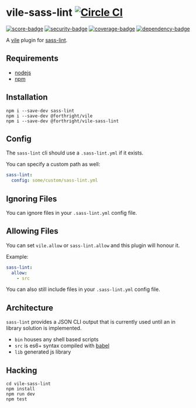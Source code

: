 # vile-sass-lint [![Circle CI](https://circleci.com/gh/forthright/vile-sass-lint.svg?style=svg&circle-token=00d3226575f038a2187cfab343423bd9fd3804ec)](https://circleci.com/gh/forthright/vile-sass-lint)

[![score-badge](https://vile.io/~/brentlintner/vile-sass-lint/badges/score?token=uFywUmzZfbg6UboLzn6R)](https://vile.io/~/brentlintner/vile-sass-lint) [![security-badge](https://vile.io/~/brentlintner/vile-sass-lint/badges/security?token=uFywUmzZfbg6UboLzn6R)](https://vile.io/~/brentlintner/vile-sass-lint) [![coverage-badge](https://vile.io/~/brentlintner/vile-sass-lint/badges/coverage?token=uFywUmzZfbg6UboLzn6R)](https://vile.io/~/brentlintner/vile-sass-lint) [![dependency-badge](https://vile.io/~/brentlintner/vile-sass-lint/badges/dependency?token=uFywUmzZfbg6UboLzn6R)](https://vile.io/~/brentlintner/vile-sass-lint)

A [vile](https://vile.io) plugin for [sass-lint](https://github.com/sasstools/sass-lint).

## Requirements

- [nodejs](http://nodejs.org)
- [npm](http://npmjs.org)

## Installation

    npm i --save-dev sass-lint
    npm i --save-dev @forthright/vile
    npm i --save-dev @forthright/vile-sass-lint

## Config

The `sass-lint` cli should use a  `.sass-lint.yml` if it exists.

You can specify a custom path as well:

```yml
sass-lint:
  config: some/custom/sass-lint.yml
```

## Ignoring Files

You can ignore files in your `.sass-lint.yml` config file.

## Allowing Files

You can set `vile.allow` or `sass-lint.allow` and this plugin will honour it.

Example:

```yaml
sass-lint:
  allow:
    - src
```

You can also still include files in your `.sass-lint.yml` config file.

## Architecture

`sass-lint` provides a JSON CLI output that is currently used until an
in library solution is implemented.

- `bin` houses any shell based scripts
- `src` is es6+ syntax compiled with [babel](https://babeljs.io)
- `lib` generated js library

## Hacking

    cd vile-sass-lint
    npm install
    npm run dev
    npm test
